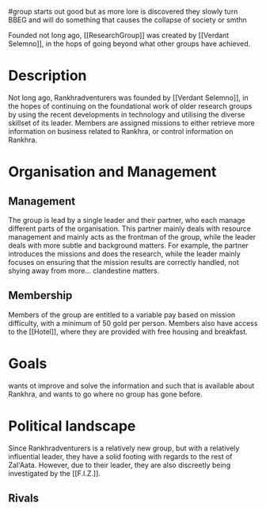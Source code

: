 #group 
starts out good but as more lore is discovered they slowly turn BBEG and will do something that causes the collapse of society or smthn

Founded not long ago, [[ResearchGroup]] was created by [[Verdant Selemno]], in the hops of going beyond what other groups have achieved.

# Description
Not long ago, Rankhradventurers was founded by [[Verdant Selemno]], in the hopes of continuing on the foundational work of older research groups by using the recent developments in technology and utilising the diverse skillset of its leader. Members are assigned missions to either retrieve more information on business related to Rankhra, or control information on Rankhra.

# Organisation and Management
## Management
The group is lead by a single leader and their partner, who each manage different parts of the organisation. This partner mainly deals with resource management and mainly acts as the frontman of the group, while the leader deals with more subtle and background matters. For example, the partner introduces the missions and does the research, while the leader mainly focuses on ensuring that the mission results are correctly handled, not shying away from more... clandestine matters.

## Membership
Members of the group are entitled to a variable pay based on mission difficulty, with a minimum of 50 gold per person. Members also have access to the [[Hotel]], where they are provided with free housing and breakfast.

# Goals
wants ot improve and solve the information and such that is available about Rankhra, and wants to go where no group has gone before.
# Political landscape
Since Rankhradventurers is a relatively new group, but with a relatively influential leader, they have a solid footing with regards to the rest of Zal'Aata. However, due to their leader, they are also discreetly being investigated by the [[F.I.Z.]]. 
## Rivals